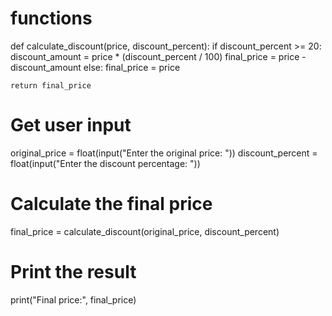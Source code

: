 # functions

def calculate_discount(price, discount_percent):
    if discount_percent >= 20:
        discount_amount = price * (discount_percent / 100)
        final_price = price - discount_amount
    else:
        final_price = price

    return final_price

# Get user input
original_price = float(input("Enter the original price: "))
discount_percent = float(input("Enter the discount percentage: "))

# Calculate the final price
final_price = calculate_discount(original_price, discount_percent)

# Print the result
print("Final price:", final_price)
